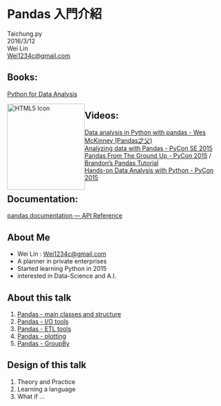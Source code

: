 
# Pandas 入門介紹
Taichung.py  
2016/3/12  
Wei Lin  
[Wei1234c@gmail.com](mailto://wei1234c@gmail.com) 

## Books:  
[Python for Data Analysis](http://www.books.com.tw/products/F012771443)  
<div><img src="http://pandas.pydata.org/_static/pydata_cover.jpg" alt="HTML5 Icon" style="width:180px;height:200px;float:left"></div>  

## Videos:  
[Data analysis in Python with pandas - Wes McKinney (Pandas之父)](https://www.youtube.com/watch?v=w26x-z-BdWQ)  
[Analyzing data with Pandas - PyCon SE 2015](https://www.youtube.com/watch?v=kSM8S76qYz0)  
[Pandas From The Ground Up - PyCon 2015](https://www.youtube.com/watch?v=5JnMutdy6Fw) / [Brandon’s Pandas Tutorial](https://github.com/brandon-rhodes/pycon-pandas-tutorial)  
[Hands-on Data Analysis with Python - PyCon 2015](https://www.youtube.com/watch?v=L4Hbv4ugUWk&list=PLHJdMADCPuGQeXXvSJnXGNhvYoOwcXjUD&index=4)  

## Documentation:
[pandas documentation — API Reference](http://pandas.pydata.org/pandas-docs/stable/api.html)  

## About Me
- Wei Lin : [Wei1234c@gmail.com](mailto://Wei1234c@gmail.com)  
- A planner in private enterprises
- Started learning Python in 2015
- interested in Data-Science and A.I.

## About this talk
1. [Pandas - main classes and structure](https://github.com/Wei1234c/Introduction_to_Pandas/blob/master/notebooks/1.%20Pandas%20-%20main%20classes%20and%20structure.ipynb)  
2. [Pandas - I/O tools](https://github.com/Wei1234c/Introduction_to_Pandas/blob/master/notebooks/2.%20Pandas%20-%20IO%20tools/2.%20Pandas%20-%20IO%20tools.ipynb)  
3. [Pandas - ETL tools](https://github.com/Wei1234c/Introduction_to_Pandas/blob/master/notebooks/3.%20Pandas%20-%20ETL%20tools.ipynb)  
4. [Pandas - plotting](https://github.com/Wei1234c/Introduction_to_Pandas/blob/master/notebooks/4.%20Pandas%20-%20plotting.ipynb)  
5. [Pandas - GroupBy](https://github.com/Wei1234c/Introduction_to_Pandas/blob/master/notebooks/5.%20Pandas%20-%20GroupBy.ipynb)  

## Design of this talk
1. Theory and Practice
2. Learning a language
3. What if ...
